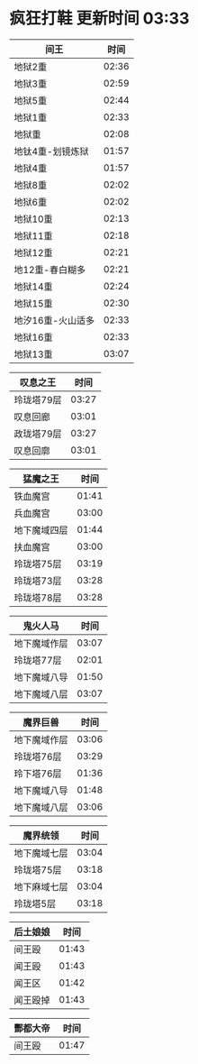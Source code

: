 # 疯狂打鞋 更新时间 03:33

| 间王   | 时间    |
|--------|-------|
| 地狱2重 | 02:36 |
| 地狱3重 | 02:59 |
| 地狱5重 | 02:44 |
| 地狱1重 | 02:33 |
| 地狱重 | 02:08 |
| 地钛4重-划镜炼狱 | 01:57 |
| 地狱4重 | 01:57 |
| 地狱8重 | 02:02 |
| 地狱6重 | 02:02 |
| 地狱10重 | 02:13 |
| 地狱11重 | 02:18 |
| 地狱12重 | 02:21 |
| 地12重-春白糊多 | 02:21 |
| 地狱14重 | 02:24 |
| 地狱15重 | 02:30 |
| 地汐16重-火山适多 | 02:33 |
| 地狱16重 | 02:33 |
| 地狱13重 | 03:07 |

| 叹息之王   | 时间    |
|--------|-------|
| 玲珑塔79层 | 03:27 |
| 叹息回廊 | 03:01 |
| 政珑塔79层 | 03:27 |
| 叹息回廓 | 03:01 |

| 猛魔之王   | 时间    |
|--------|-------|
| 铁血魔宫 | 01:41 |
| 兵血魔宫 | 03:00 |
| 地下魔域四层 | 01:44 |
| 扶血魔宫 | 03:00 |
| 玲珑塔75层 | 03:19 |
| 玲珑塔73层 | 03:28 |
| 玲珑塔78层 | 03:28 |

| 鬼火人马   | 时间    |
|--------|-------|
| 地下魔域作层 | 03:07 |
| 玲珑塔77层 | 02:01 |
| 地下魔域八导 | 01:50 |
| 地下魔域八层 | 03:07 |

| 魔界巨兽   | 时间    |
|--------|-------|
| 地下魔域作层 | 03:06 |
| 玲珑塔76层 | 03:29 |
| 玲下塔76层 | 01:36 |
| 地下魔域八导 | 01:48 |
| 地下魔域八层 | 03:06 |

| 魔界统领   | 时间    |
|--------|-------|
| 地下魔域七层 | 03:04 |
| 玲珑塔75层 | 03:18 |
| 地下麻域七层 | 03:04 |
| 玲珑塔5层 | 03:18 |

| 后土娘娘   | 时间    |
|--------|-------|
| 间王殴 | 01:43 |
| 闻王殴 | 01:43 |
| 闻王区 | 01:42 |
| 闻王殴掉 | 01:43 |

| 酆都大帝   | 时间    |
|--------|-------|
| 间王殴 | 01:47 |